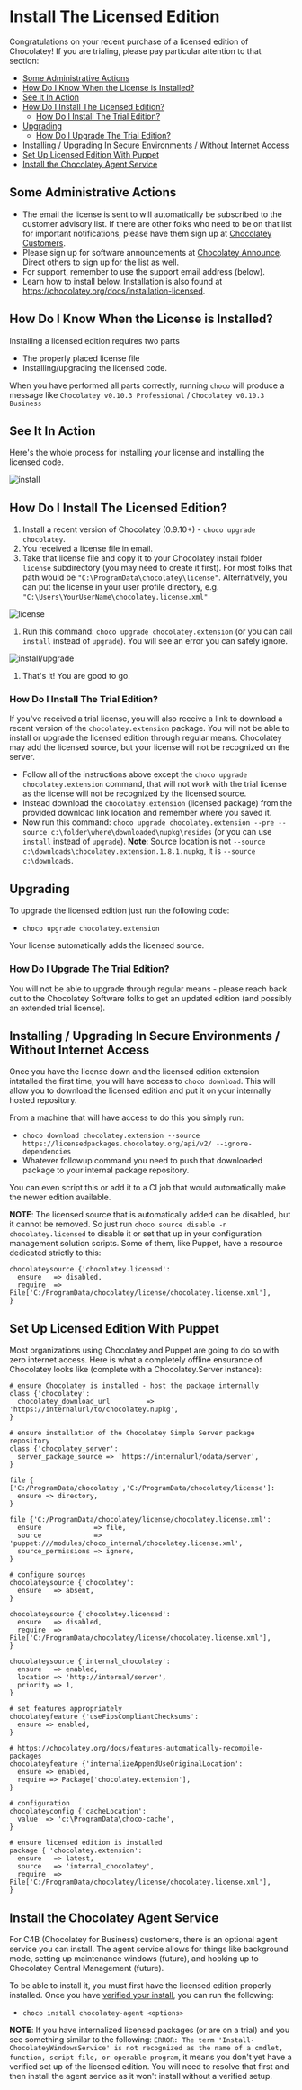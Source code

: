 # Install The Licensed Edition

Congratulations on your recent purchase of a licensed edition of Chocolatey! If you are trialing, please pay particular attention to that section:

<!-- TOC -->

- [Some Administrative Actions](#some-administrative-actions)
- [How Do I Know When the License is Installed?](#how-do-i-know-when-the-license-is-installed)
- [See It In Action](#see-it-in-action)
- [How Do I Install The Licensed Edition?](#how-do-i-install-the-licensed-edition)
  - [How Do I Install The Trial Edition?](#how-do-i-install-the-trial-edition)
- [Upgrading](#upgrading)
  - [How Do I Upgrade The Trial Edition?](#how-do-i-upgrade-the-trial-edition)
- [Installing / Upgrading In Secure Environments / Without Internet Access](#installing--upgrading-in-secure-environments--without-internet-access)
- [Set Up Licensed Edition With Puppet](#set-up-licensed-edition-with-puppet)
- [Install the Chocolatey Agent Service](#install-the-chocolatey-agent-service)

<!-- /TOC -->

## Some Administrative Actions

* The email the license is sent to will automatically be subscribed to the customer advisory list. If there are other folks who need to be on that list for important notifications, please have them sign up at [Chocolatey Customers](http://eepurl.com/b6zpGv).
* Please sign up for software announcements at [Chocolatey Announce](https://groups.google.com/d/forum/chocolatey-announce). Direct others to sign up for the list as well.
* For support, remember to use the support email address (below).
* Learn how to install below. Installation is also found at https://chocolatey.org/docs/installation-licensed.


## How Do I Know When the License is Installed?

Installing a licensed edition requires two parts

* The properly placed license file
* Installing/upgrading the licensed code.

When you have performed all parts correctly, running `choco` will produce a message like
`Chocolatey v0.10.3 Professional` / `Chocolatey v0.10.3 Business`

## See It In Action
Here's the whole process for installing your license and installing the licensed code.

![install](https://raw.githubusercontent.com/wiki/chocolatey/choco/images/gifs/choco_install_pro.gif)

## How Do I Install The Licensed Edition?

 1. Install a recent version of Chocolatey (0.9.10+) - `choco upgrade chocolatey`.
 1. You received a license file in email.
 1. Take that license file and copy it to your Chocolatey install folder `license` subdirectory (you may need to create it first). For most folks that path would be `"C:\ProgramData\chocolatey\license"`. Alternatively, you can put the license in your user profile directory, e.g. `"C:\Users\YourUserName\chocolatey.license.xml"`

  ![license](https://cloud.githubusercontent.com/assets/63502/12741281/84a3df8e-c940-11e5-8818-456801728cf5.png)
 1. Run this command: `choco upgrade chocolatey.extension` (or you can call `install` instead of `upgrade`). You will see an error you can safely ignore.

  ![install/upgrade](https://cloud.githubusercontent.com/assets/63502/13052159/e6d1be92-d3c2-11e5-8856-d7580e51e3b6.png)
 1. That's it! You are good to go.

### How Do I Install The Trial Edition?

If you've received a trial license, you will also receive a link to download a recent version of the `chocolatey.extension` package. You will not be able to install or upgrade the licensed edition through regular means. Chocolatey may add the licensed source, but your license will not be recognized on the server.

 * Follow all of the instructions above except the `choco upgrade chocolatey.extension` command, that will not work with the trial license as the license will not be recognized by the licensed source.
 * Instead download the `chocolatey.extension` (licensed package) from the provided download link location and remember where you saved it.
 * Now run this command: `choco upgrade chocolatey.extension --pre --source c:\folder\where\downloaded\nupkg\resides` (or you can use `install` instead of `upgrade`). **Note**: Source location is not `--source c:\downloads\chocolatey.extension.1.8.1.nupkg`, it is `--source c:\downloads`.

## Upgrading

To upgrade the licensed edition just run the following code:

* `choco upgrade chocolatey.extension`

Your license automatically adds the licensed source.

### How Do I Upgrade The Trial Edition?

You will not be able to upgrade through regular means - please reach back out to the Chocolatey Software folks to get an updated edition (and possibly an extended trial license).

## Installing / Upgrading In Secure Environments / Without Internet Access

Once you have the license down and the licensed edition extension intstalled the first time, you will have access to `choco download`. This will allow you to download the licensed edition and put it on your internally hosted repository.

From a machine that will have access to do this you simply run:

* `choco download chocolatey.extension --source https://licensedpackages.chocolatey.org/api/v2/ --ignore-dependencies`
* Whatever followup command you need to push that downloaded package to your internal package repository.

You can even script this or add it to a CI job that would automatically make the newer edition available.

**NOTE**: The licensed source that is automatically added can be disabled, but it cannot be removed. So just run `choco source disable -n chocolatey.licensed` to disable it or set that up in your configuration management solution scripts. Some of them, like Puppet, have a resource dedicated strictly to this:

~~~puppet
chocolateysource {'chocolatey.licensed':
  ensure   => disabled,
  require  => File['C:/ProgramData/chocolatey/license/chocolatey.license.xml'],
}
~~~

## Set Up Licensed Edition With Puppet

Most organizations using Chocolatey and Puppet are going to do so with zero internet access. Here is what a completely offline ensurance of Chocolatey looks like (complete with a Chocolatey.Server instance):

~~~puppet
# ensure Chocolatey is installed - host the package internally
class {'chocolatey':
  chocolatey_download_url         => 'https://internalurl/to/chocolatey.nupkg',
}

# ensure installation of the Chocolatey Simple Server package repository
class {'chocolatey_server':
  server_package_source => 'https://internalurl/odata/server',
}

file { ['C:/ProgramData/chocolatey','C:/ProgramData/chocolatey/license']:
  ensure => directory,
}

file {'C:/ProgramData/chocolatey/license/chocolatey.license.xml':
  ensure             => file,
  source             => 'puppet:///modules/choco_internal/chocolatey.license.xml',
  source_permissions => ignore,
}

# configure sources
chocolateysource {'chocolatey':
  ensure   => absent,
}

chocolateysource {'chocolatey.licensed':
  ensure   => disabled,
  require  => File['C:/ProgramData/chocolatey/license/chocolatey.license.xml'],
}

chocolateysource {'internal_chocolatey':
  ensure   => enabled,
  location => 'http://internal/server',
  priority => 1,
}

# set features appropriately
chocolateyfeature {'useFipsCompliantChecksums':
  ensure => enabled,
}

# https://chocolatey.org/docs/features-automatically-recompile-packages
chocolateyfeature {'internalizeAppendUseOriginalLocation':
  ensure => enabled,
  require => Package['chocolatey.extension'],
}

# configuration
chocolateyconfig {'cacheLocation':
  value  => 'c:\ProgramData\choco-cache',
}

# ensure licensed edition is installed
package { 'chocolatey.extension':
  ensure   => latest,
  source   => 'internal_chocolatey',
  require  => File['C:/ProgramData/chocolatey/license/chocolatey.license.xml'],
}
~~~

## Install the Chocolatey Agent Service

For C4B (Chocolatey for Business) customers, there is an optional agent service you can install. The agent service allows for things like background mode, setting up maintenance windows (future), and hooking up to Chocolatey Central Management (future).

To be able to install it, you must first have the licensed edition properly installed. Once you have [verified your install](#how-do-i-know-when-the-license-is-installed), you can run the following:

* `choco install chocolatey-agent <options>`


**NOTE**: If you have internalized licensed packages (or are on a trial) and you see something similar to the following: `ERROR: The term 'Install-ChocolateyWindowsService' is not recognized as the name of a cmdlet, function, script file, or operable program`, it means you don't yet have a verified set up of the licensed edition. You will need to resolve that first and then install the agent service as it won't install without a verified setup. 